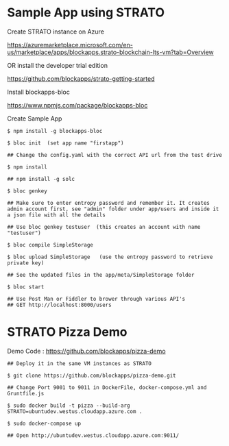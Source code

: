 # Sample App using STRATO

Create STRATO instance on Azure

https://azuremarketplace.microsoft.com/en-us/marketplace/apps/blockapps.strato-blockchain-lts-vm?tab=Overview

OR install the developer trial edition

https://github.com/blockapps/strato-getting-started

Install blockapps-bloc

https://www.npmjs.com/package/blockapps-bloc
		
Create Sample App 

    $ npm install -g blockapps-bloc
	
    $ bloc init  (set app name "firstapp")
    
    ## Change the config.yaml with the correct API url from the test drive
    
    $ npm install

    ## npm install -g solc
	
    $ bloc genkey  
    
    ## Make sure to enter entropy password and remember it. It creates admin account first, see "admin" folder under app/users and inside it a json file with all the details
    
    ## Use bloc genkey testuser  (this creates an account with name "testuser")

    $ bloc compile SimpleStorage

    $ bloc upload SimpleStorage   (use the entropy password to retrieve private key)

    ## See the updated files in the app/meta/SimpleStorage folder

    $ bloc start

    ## Use Post Man or Fiddler to brower through various API's
    ## GET http://localhost:8000/users
    
# STRATO Pizza Demo

Demo Code : https://github.com/blockapps/pizza-demo

    ## Deploy it in the same VM instances as STRATO

    $ git clone https://github.com/blockapps/pizza-demo.git

    ## Change Port 9001 to 9011 in DockerFile, docker-compose.yml and Gruntfile.js

    $ sudo docker build -t pizza --build-arg STRATO=ubuntudev.westus.cloudapp.azure.com .

    $ sudo docker-compose up

    ## Open http://ubuntudev.westus.cloudapp.azure.com:9011/

    





